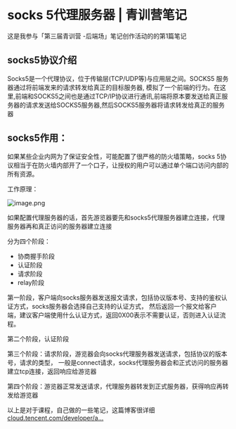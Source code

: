 # socks 5代理服务器 | 青训营笔记

这是我参与「第三届青训营 -后端场」笔记创作活动的的第1篇笔记

## socks5协议介绍

Socks5是一个代理协议，位于传输层(TCP/UDP等)与应用层之间。SOCKS5 服务器通过将前端发来的请求转发给真正的目标服务器, 模拟了一个前端的行为。在这里,前端和SOCKS5之间也是通过TCP/IP协议进行通讯,前端将原本要发送给真正服务器的请求发送给SOCKS5服务器,然后SOCKS5服务器将请求转发给真正的服务器

## socks5作用：

如果某些企业内网为了保证安全性，可能配置了很严格的防火墙策略，socks 5协议相当于在防火墙内部开了一个口子，让授权的用户可以通过单个端口访问内部的所有资源。

工作原理：

![image.png](https://p3-juejin.byteimg.com/tos-cn-i-k3u1fbpfcp/2da9d74b179240d086756ae00e584386~tplv-k3u1fbpfcp-zoom-in-crop-mark:1304:0:0:0.awebp)

如果配置代理服务器的话，首先游览器要先和socks5代理服务器建立连接，代理服务器再和真正访问的服务器建立连接

分为四个阶段：

- 协商握手阶段
- 认证阶段
- 请求阶段
- relay阶段

第一阶段，客户端向socks服务器发送报文请求，包括协议版本号、支持的鉴权认证方式，socks服务器会选择自己支持的认证方式， 然后返回一个报文给客户端，建议客户端使用什么认证方式，返回0X00表示不需要认证，否则进入认证流程。

第二个阶段，认证阶段

第三个阶段：请求阶段，游览器会向socks代理服务器发送请求，包括协议的版本号，请求的类型， 一般是connect请求，socks代理服务器会和正式访问的服务器建立tcp连接，返回响应给游览器

第四个阶段：游览器正常发送请求，代理服务器转发到正式服务器，获得响应再转发给游览器

以上是对于课程，自己做的一些笔记，这篇博客很详细 [cloud.tencent.com/developer/a…](https://link.juejin.cn/?target=https%3A%2F%2Fcloud.tencent.com%2Fdeveloper%2Farticle%2F1781560)